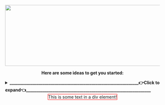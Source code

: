 <p align="center">
<img src="https://www.linkpicture.com/q/Hi-There.png" width="600" height="200" />
</p>

<p align="center"><b>
Here are some ideas to get you started:
 </b>
</p>

<details>
 <summary><b>_______________________________________________________________👉Click to expand👈_____________________________________________________________</b></summary>

- 🔭 I’m currently working on ... Make world great place again 🌍
- 🌱 I’m currently learning ...  What do you want to teach me ❓
- 👯 I’m looking to collaborate on ...  👀👀 👂👂
- 🤔 I’m looking for help with .................
- 💬 Ask me about ... Anything
- 📫 How to reach me: ...     [![muratilgunlinkedin](https://www.linkpicture.com/q/LI-Logo-2.png "muratilgunlinkedin")](https://www.linkedin.com/in/muratilgun/ "muratilgunlinkedin") |  [✉️](mailto:muratilgun34@gmail.com)
- 😄 Pronouns: ... Muro/Murat (Şahsına münasır)
- ⚡ Fun fact: ... I tried to write all of  this at 2:20 midnight
</details>


<div style="text-align: center;">
    <span style="border:1px solid red;">
        This is some text in a div element!
    </span>
</div>
